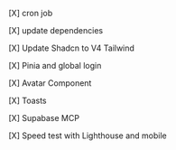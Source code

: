 

[X] cron job

[X] update dependencies

[X] Update Shadcn to V4 Tailwind

[X] Pinia and global login

[X] Avatar Component

[X] Toasts

[X] Supabase MCP

[X] Speed test with Lighthouse and mobile
